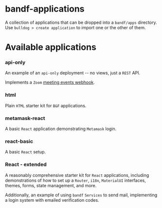 # bandf-applications

A collection of applications that can be dropped into a `bandf/apps` directory. Use `bulldog > create application` to import one or the other of them.

# Available applications
### api-only

An example of an `api-only` deployment -- no views, just a `REST` API.

Implements a `Zoom` [meeting events webhook](https://developers.zoom.us/docs/api/rest/webhook-reference).


### html

Plain `HTML` starter kit for `B&F` applications.


### metamask-react

A basic `React` application demonstrating `Metamask` login.


### react-basic

A basic `React` setup.

### React - extended

A reasonably comprehensive starter kit for `React` applications, including demonstrations of how to set up a `Router`, `i18n`, `MaterialUI` interfaces, themes, forms, state management, and more.

Additionally, an example of using `bandf` `Services` to send mail, implementing a login system with emailed verification codes.
